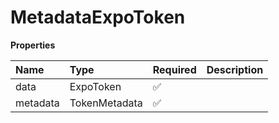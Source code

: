 # MetadataExpoToken

**Properties**

| Name     | Type          | Required | Description |
| :------- | :------------ | :------- | :---------- |
| data     | ExpoToken     | ✅       |             |
| metadata | TokenMetadata | ✅       |             |
